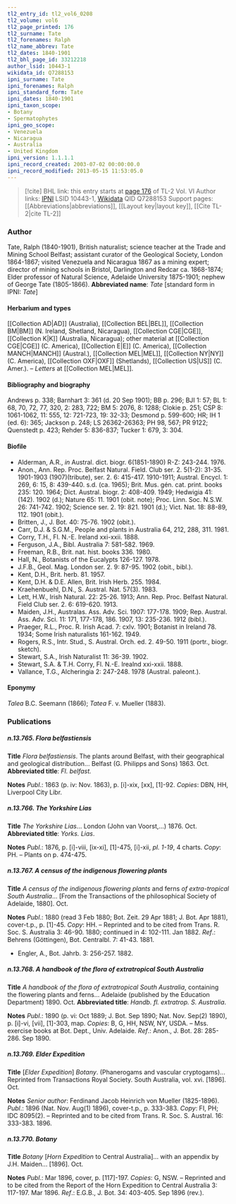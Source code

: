 ```yaml
---
tl2_entry_id: tl2_vol6_0208
tl2_volume: vol6
tl2_page_printed: 176
tl2_surname: Tate
tl2_forenames: Ralph
tl2_name_abbrev: Tate
tl2_dates: 1840-1901
tl2_bhl_page_id: 33212218
author_lsid: 10443-1
wikidata_id: Q7288153
ipni_surname: Tate
ipni_forenames: Ralph
ipni_standard_form: Tate
ipni_dates: 1840-1901
ipni_taxon_scope: 
- Botany
- Spermatophytes
ipni_geo_scope: 
- Venezuela
- Nicaragua
- Australia
- United Kingdom
ipni_version: 1.1.1.1
ipni_record_created: 2003-07-02 00:00:00.0
ipni_record_modified: 2013-05-15 11:53:05.0
---
```


> [!cite] BHL link: this entry starts at [page 176](https://www.biodiversitylibrary.org/page/33212218) of TL-2 Vol. VI
> Author links: [IPNI](https://www.ipni.org/a/10443-1) LSID 10443-1, [Wikidata](https://www.wikidata.org/wiki/Q7288153) QID Q7288153
> Support pages: [[Abbreviations|abbreviations]], [[Layout key|layout key]], [[Cite TL-2|cite TL-2]]

### Author

Tate, Ralph (1840-1901), British naturalist; science teacher at the Trade and Mining School Belfast; assistant curator of the Geological Society, London 1864-1867; visited Venezuela and Nicaragua 1867 as a mining expert; director of mining schools in Bristol, Darlington and Redcar ca. 1868-1874; Elder professor of Natural Science, Adelaide University 1875-1901; nephew of George Tate (1805-1866). 
**Abbreviated name**: *Tate* \[standard form in IPNI: *Tate*\]

#### Herbarium and types

[[Collection AD|AD]] (Australia), [[Collection BEL|BEL]], [[Collection BM|BM]] (N. Ireland, Shetland, Nicaragua), [[Collection CGE|CGE]], [[Collection K|K]] (Australia, Nicaragua); other material at [[Collection CGE|CGE]] (C. America), [[Collection E|E]] (C. America), [[Collection MANCH|MANCH]] (Austral.), [[Collection MEL|MEL]], [[Collection NY|NY]] (C. America), [[Collection OXF|OXF]] (Shetlands), [[Collection US|US]] (C. Amer.). –
*Letters* at [[Collection MEL|MEL]].

#### Bibliography and biography

Andrews p. 338; Barnhart 3: 361 (d. 20 Sep 1901); BB p. 296; BJI 1: 57; BL 1: 68, 70, 72, 77, 320, 2: 283, 722; BM 5: 2076, 8: 1288; Clokie p. 251; CSP 8: 1061-1062, 11: 555, 12: 721-723, 19: 32-33; Desmond p. 599-600; HR; IH 1 (ed. 6): 365; Jackson p. 248; LS 26362-26363; PH 98, 567; PR 9122; Quenstedt p. 423; Rehder 5: 836-837; Tucker 1: 679, 3: 304.

#### Biofile

- Alderman, A.R., *in* Austral. dict. biogr. 6(1851-1890) R-Z: 243-244. 1976.
- Anon., Ann. Rep. Proc. Belfast Natural. Field. Club ser. 2. 5(1-2): 31-35. 1901-1903 (1907)(tribute), ser. 2. 6: 415-417. 1910-1911; Austral. Encycl. 1: 269, 6: 15, 8: 439-440. s.d. (ca. 1965); Brit. Mus. gén. cat. print. books 235: 120. 1964; Dict. Austral. biogr. 2: 408-409. 1949; Hedwigia 41: (142). 1902 (d.); Nature 65: 11. 1901 (obit. note); Proc. Linn. Soc. N.S.W. 26: 741-742. 1902; Science ser. 2. 19: 821. 1901 (d.); Vict. Nat. 18: 88-89, 112. 1901 (obit.).
- Britten, J., J. Bot. 40: 75-76. 1902 (obit.).
- Carr, D.J. & S.G.M., People and plants in Australia 64, 212, 288, 311. 1981.
- Corry, T.H., Fl. N.-E. Ireland xxi-xxii. 1888.
- Ferguson, J.A., Bibl. Australia 7: 581-582. 1969.
- Freeman, R.B., Brit. nat. hist. books 336. 1980.
- Hall, N., Botanists of the Eucalypts 126-127. 1978.
- J.F.B., Geol. Mag. London ser. 2. 9: 87-95. 1902 (obit., bibl.).
- Kent, D.H., Brit. herb. 81. 1957.
- Kent, D.H. & D.E. Allen, Brit. Irish Herb. 255. 1984.
- Kraehenbuehl, D.N., S. Austral. Nat. 57(3). 1983.
- Lett, H.W., Irish Natural. 22: 25-26. 1913; Ann. Rep. Proc. Belfast Natural. Field Club ser. 2. 6: 619-620. 1913.
- Maiden, J.H., Australas. Ass. Adv. Sci. 1907: 177-178. 1909; Rep. Austral. Ass. Adv. Sci. 11: 171, 177-178, 186. 1907, 13: 235-236. 1912 (bibl.).
- Praeger, R.L., Proc. R. Irish Acad. 7: cxlv. 1901; Botanist in Ireland 78. 1934; Some Irish naturalists 161-162. 1949.
- Rogers, R.S., Intr. Stud., S. Austral. Orch. ed. 2. 49-50. 1911 (portr., biogr. sketch).
- Stewart, S.A., Irish Naturalist 11: 36-39. 1902.
- Stewart, S.A. & T.H. Corry, Fl. N.-E. Irealnd xxi-xxii. 1888.
- Vallance, T.G., Alcheringia 2: 247-248. 1978 (Austral. paleont.).

#### Eponymy

*Talea* B.C. Seemann (1866); *Tatea* F. v. Mueller (1883).

### Publications

##### n.13.765. Flora belfastiensis

**Title**
*Flora belfastiensis*. The plants around Belfast, with their geographical and geological distribution... Belfast (G. Philipps and Sons) 1863. Oct.
**Abbreviated title**: *Fl. belfast.*

**Notes**
*Publ*.: 1863 (p. iv: Nov. 1863), p. \[i\]-xix, \[xx\], \[1\]-92. *Copies*: DBN, HH, Liverpool City Libr.

##### n.13.766. The Yorkshire Lias

**Title**
*The Yorkshire Lias*... London (John van Voorst,...) 1876. Oct.
**Abbreviated title**: *Yorks. Lias*.

**Notes**
*Publ*.: 1876, p. \[i\]-viii, \[ix-xi\], \[1\]-475, \[i\]-xii, *pl. 1-19*, 4 charts. *Copy*: PH. – Plants on p. 474-475.

##### n.13.767. A census of the indigenous flowering plants

**Title**
*A census of the indigenous flowering plants* and ferns *of extra-tropical South Australia*... \[From the Transactions of the philosophical Society of Adelaide, 1880\]. Oct.

**Notes**
*Publ*.: 1880 (read 3 Feb 1880; Bot. Zeit. 29 Apr 1881; J. Bot. Apr 1881), cover-t.p., p. \[1\]-45. *Copy*: HH. – Reprinted and to be cited from Trans. R. Soc. S. Australia 3: 46-90. 1880; continued in 4: 102-111. Jan 1882.
*Ref*.: Behrens (Göttingen), Bot. Centralbl. 7: 41-43. 1881.
- Engler, A., Bot. Jahrb. 3: 256-257. 1882.

##### n.13.768. A handbook of the flora of extratropical South Australia

**Title**
*A handbook of the flora of extratropical South Australia*, containing the flowering plants and ferns... Adelaide (published by the Education Department) 1890. Oct.
**Abbreviated title**: *Handb. fl. extratrop. S. Australia*.

**Notes**
*Publ*.: 1890 (p. vi: Oct 1889; J. Bot. Sep 1890; Nat. Nov. Sep(2) 1890), p. \[i\]-vi, \[vii\], \[1\]-303, map. *Copies*: B, G, HH, NSW, NY, USDA. – Mss. exercise books at Bot. Dept., Univ. Adelaide.
*Ref*.: Anon., J. Bot. 28: 285-286. Sep 1890.

##### n.13.769. Elder Expedition

**Title**
\[*Elder Expedition*\] *Botany*. (Phanerogams and vascular cryptogams)... Reprinted from Transactions Royal Society. South Australia, vol. xvi. \[1896\]. Oct.

**Notes**
*Senior author*: Ferdinand Jacob Heinrich von Mueller (1825-1896).
*Publ*.: 1896 (Nat. Nov. Aug(1) 1896), cover-t.p., p. 333-383. *Copy*: FI, PH; IDC 8095(2). – Reprinted and to be cited from Trans. R. Soc. S. Austral. 16: 333-383. 1896.

##### n.13.770. Botany

**Title**
*Botany* \[*Horn Expedition* to Central Australia\]... with an appendix by J.H. Maiden... \[1896\]. Oct.

**Notes**
*Publ*.: Mar 1896, cover, p. \[117\]-197. *Copies*: G, NSW. – Reprinted and to be cited from the Report of the Horn Expedition to Central Australia 3: 117-197. Mar 1896.
*Ref*.: E.G.B., J. Bot. 34: 403-405. Sep 1896 (rev.).

